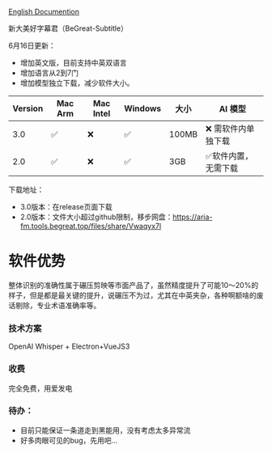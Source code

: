 [English Documention](./README_en.md)

新大美好字幕君（BeGreat-Subtitle）

6月16日更新：

- 增加英文版，目前支持中英双语言
- 增加语言从2到7门
- 增加模型独立下载，减少软件大小。

| Version | Mac Arm | Mac Intel | Windows | 大小  | AI 模型              |
| ------- | ------- | --------- | ------- | ----- | -------------------- |
| 3.0     | ✅      | ❌        | ✅      | 100MB | ❌ 需软件内单独下载  |
| 2.0     | ✅      | ❌        | ✅      | 3GB   | ✅软件内置，无需下载 |

下载地址：

- 3.0版本：在release页面下载
- 2.0版本：文件大小超过github限制，移步网盘：https://aria-fm.tools.begreat.top/files/share/Vwaqyx7l

# 软件优势

  整体识别的准确性属于碾压剪映等市面产品了，虽然精度提升了可能10～20%的样子，但是都是最关键的提升，说碾压不为过，尤其在中英夹杂，各种啊额啥的废话剔除，专业术语准确率等。

### 技术方案

  OpenAI Whisper + Electron+VueJS3

### 收费

  完全免费，用爱发电

### 待办：

- 目前只能保证一条道走到黑能用，没有考虑太多异常流
- 好多肉眼可见的bug，先用吧...
